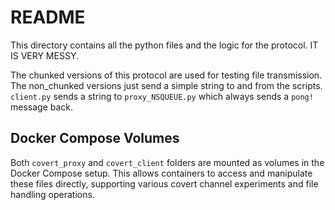 # README

This directory contains all the python files and the logic for the protocol. IT IS VERY MESSY.

The chunked versions of this protocol are used for testing file transmission.
The non_chunked versions just send a simple string to and from the scripts. `client.py` sends a string to `proxy_NSQUEUE.py` which always sends a `pong!` message back.

## Docker Compose Volumes

Both `covert_proxy` and `covert_client` folders are mounted as volumes in the Docker Compose setup. This allows containers to access and manipulate these files directly, supporting various covert channel experiments and file handling operations.